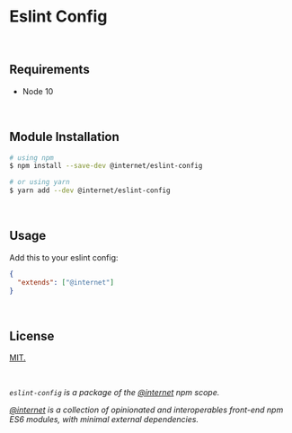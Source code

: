 # Eslint Config

<br>

## Requirements
- Node 10

<br>

## Module Installation

```sh
# using npm
$ npm install --save-dev @internet/eslint-config

# or using yarn
$ yarn add --dev @internet/eslint-config
```

<br>

## Usage

Add this to your eslint config:

```json
{
  "extends": ["@internet"]
}
```

<br>

## License
[MIT.](LICENSE)

<br>

<i>`eslint-config` is a package of the [@internet](https://www.npmjs.com/org/internet) npm scope. </i>

_[@internet](https://www.npmjs.com/org/internet) is a collection of opinionated and interoperables front-end npm ES6 modules, with minimal external dependencies._
